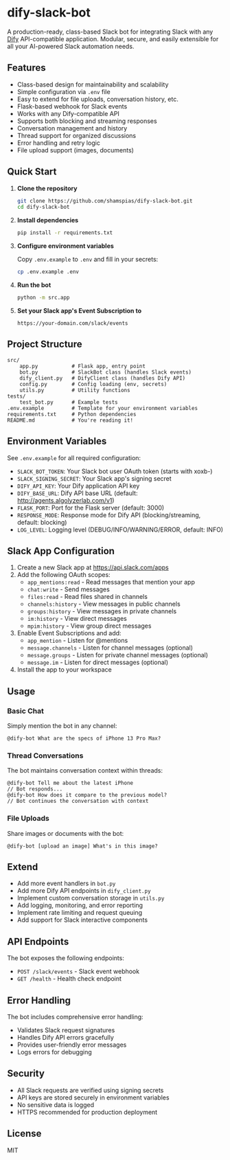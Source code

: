 # dify-slack-bot

A production-ready, class-based Slack bot for integrating Slack with any [Dify](https://dify.ai/) API-compatible application. Modular, secure, and easily extensible for all your AI-powered Slack automation needs.

## Features

- Class-based design for maintainability and scalability
- Simple configuration via `.env` file
- Easy to extend for file uploads, conversation history, etc.
- Flask-based webhook for Slack events
- Works with any Dify-compatible API
- Supports both blocking and streaming responses
- Conversation management and history
- Thread support for organized discussions
- Error handling and retry logic
- File upload support (images, documents)

## Quick Start

1. **Clone the repository**
   ```sh
   git clone https://github.com/shamspias/dify-slack-bot.git
   cd dify-slack-bot
   ```

2. **Install dependencies**
   ```sh
   pip install -r requirements.txt
   ```

3. **Configure environment variables**
   
   Copy `.env.example` to `.env` and fill in your secrets:
   ```sh
   cp .env.example .env
   ```

4. **Run the bot**
   ```sh
   python -m src.app
   ```

5. **Set your Slack app's Event Subscription to**
   ```
   https://your-domain.com/slack/events
   ```

## Project Structure

```
src/
    app.py           # Flask app, entry point
    bot.py           # SlackBot class (handles Slack events)
    dify_client.py   # DifyClient class (handles Dify API)
    config.py        # Config loading (env, secrets)
    utils.py         # Utility functions
tests/
    test_bot.py      # Example tests
.env.example         # Template for your environment variables
requirements.txt     # Python dependencies
README.md            # You're reading it!
```

## Environment Variables

See `.env.example` for all required configuration:

- `SLACK_BOT_TOKEN`: Your Slack bot user OAuth token (starts with xoxb-)
- `SLACK_SIGNING_SECRET`: Your Slack app's signing secret
- `DIFY_API_KEY`: Your Dify application API key
- `DIFY_BASE_URL`: Dify API base URL (default: http://agents.algolyzerlab.com/v1)
- `FLASK_PORT`: Port for the Flask server (default: 3000)
- `RESPONSE_MODE`: Response mode for Dify API (blocking/streaming, default: blocking)
- `LOG_LEVEL`: Logging level (DEBUG/INFO/WARNING/ERROR, default: INFO)

## Slack App Configuration

1. Create a new Slack app at https://api.slack.com/apps
2. Add the following OAuth scopes:
   - `app_mentions:read` - Read messages that mention your app
   - `chat:write` - Send messages
   - `files:read` - Read files shared in channels
   - `channels:history` - View messages in public channels
   - `groups:history` - View messages in private channels
   - `im:history` - View direct messages
   - `mpim:history` - View group direct messages
3. Enable Event Subscriptions and add:
   - `app_mention` - Listen for @mentions
   - `message.channels` - Listen for channel messages (optional)
   - `message.groups` - Listen for private channel messages (optional)
   - `message.im` - Listen for direct messages (optional)
4. Install the app to your workspace

## Usage

### Basic Chat
Simply mention the bot in any channel:
```
@dify-bot What are the specs of iPhone 13 Pro Max?
```

### Thread Conversations
The bot maintains conversation context within threads:
```
@dify-bot Tell me about the latest iPhone
// Bot responds...
@dify-bot How does it compare to the previous model?
// Bot continues the conversation with context
```

### File Uploads
Share images or documents with the bot:
```
@dify-bot [upload an image] What's in this image?
```

## Extend

- Add more event handlers in `bot.py`
- Add more Dify API endpoints in `dify_client.py`
- Implement custom conversation storage in `utils.py`
- Add logging, monitoring, and error reporting
- Implement rate limiting and request queuing
- Add support for Slack interactive components

## API Endpoints

The bot exposes the following endpoints:

- `POST /slack/events` - Slack event webhook
- `GET /health` - Health check endpoint

## Error Handling

The bot includes comprehensive error handling:
- Validates Slack request signatures
- Handles Dify API errors gracefully
- Provides user-friendly error messages
- Logs errors for debugging

## Security

- All Slack requests are verified using signing secrets
- API keys are stored securely in environment variables
- No sensitive data is logged
- HTTPS recommended for production deployment

## License

MIT